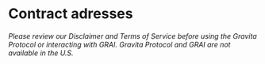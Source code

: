 # Contract adresses
###### Please review our Disclaimer and Terms of Service before using the Gravita Protocol or interacting with GRAI. Gravita Protocol and GRAI are not available in the U.S.